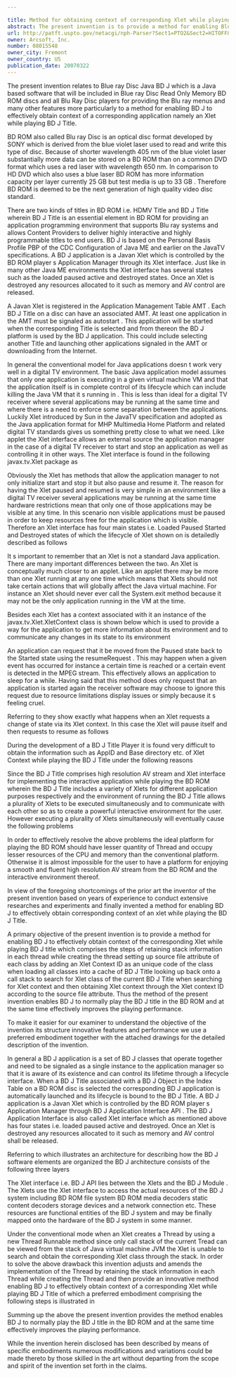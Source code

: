 ```yaml
---

title: Method for obtaining context of corresponding Xlet while playing BD-J title
abstract: The present invention is to provide a method for enabling Blue-ray Disc Java (BD-J) to effectively obtain context of a corresponding application, namely an Xlet, while playing BD-J title, which comprises the steps of setting up source file attribute of each class by adding an Xlet context ID as an unique code to the class when loading all classes into a cache of the BD-J; looking up back onto a call stack to search for Xlet class of the current BD-J title when searching for Xlet context; and then obtaining the Xlet context through the Xlet context ID according to the source file attribute. Thus, the method of the present invention enables BD-J to normally play the BD-J title in the Blue-ray Disc Read Only Memory (BD-ROM) and, at the same time, effectively improves the playing performance.
url: http://patft.uspto.gov/netacgi/nph-Parser?Sect1=PTO2&Sect2=HITOFF&p=1&u=%2Fnetahtml%2FPTO%2Fsearch-adv.htm&r=1&f=G&l=50&d=PALL&S1=08015548&OS=08015548&RS=08015548
owner: Arcsoft, Inc.
number: 08015548
owner_city: Fremont
owner_country: US
publication_date: 20070322
---
```

The present invention relates to Blue ray Disc Java BD J which is a Java based software that will be included in Blue ray Disc Read Only Memory BD ROM discs and all Blu Ray Disc players for providing the Blu ray menus and many other features more particularly to a method for enabling BD J to effectively obtain context of a corresponding application namely an Xlet while playing BD J Title.

BD ROM also called Blu ray Disc is an optical disc format developed by SONY which is derived from the blue violet laser used to read and write this type of disc. Because of shorter wavelength 405 nm of the blue violet laser substantially more data can be stored on a BD ROM than on a common DVD format which uses a red laser with wavelength 650 nm. In comparison to HD DVD which also uses a blue laser BD ROM has more information capacity per layer currently 25 GB but test media is up to 33 GB . Therefore BD ROM is deemed to be the next generation of high quality video disc standard.

There are two kinds of titles in BD ROM i.e. HDMV Title and BD J Title wherein BD J Title is an essential element in BD ROM for providing an application programming environment that supports Blu ray systems and allows Content Providers to deliver highly interactive and highly programmable titles to end users. BD J is based on the Personal Basis Profile PBP of the CDC Configuration of Java ME and earlier on the JavaTV specifications. A BD J application is a Javan Xlet which is controlled by the BD ROM player s Application Manager through its Xlet interface. Just like in many other Java ME environments the Xlet interface has several states such as the loaded paused active and destroyed states. Once an Xlet is destroyed any resources allocated to it such as memory and AV control are released.

A Javan Xlet is registered in the Application Management Table AMT . Each BD J Title on a disc can have an associated AMT. At least one application in the AMT must be signaled as autostart . This application will be started when the corresponding Title is selected and from thereon the BD J platform is used by the BD J application. This could include selecting another Title and launching other applications signaled in the AMT or downloading from the Internet.

In general the conventional model for Java applications doesn t work very well in a digital TV environment. The basic Java application model assumes that only one application is executing in a given virtual machine VM and that the application itself is in complete control of its lifecycle which can include killing the Java VM that it s running in . This is less than ideal for a digital TV receiver where several applications may be running at the same time and where there is a need to enforce some separation between the applications. Luckily Xlet introduced by Sun in the JavaTV specification and adopted as the Java application format for MHP Multimedia Home Platform and related digital TV standards gives us something pretty close to what we need. Like applet the Xlet interface allows an external source the application manager in the case of a digital TV receiver to start and stop an application as well as controlling it in other ways. The Xlet interface is found in the following javax.tv.Xlet package as 

Obviously the Xlet has methods that allow the application manager to not only initialize start and stop it but also pause and resume it. The reason for having the Xlet paused and resumed is very simple in an environment like a digital TV receiver several applications may be running at the same time hardware restrictions mean that only one of those applications may be visible at any time. In this scenario non visible applications must be paused in order to keep resources free for the application which is visible. Therefore an Xlet interface has four main states i.e. Loaded Paused Started and Destroyed states of which the lifecycle of Xlet shown on is detailedly described as follows 

It s important to remember that an Xlet is not a standard Java application. There are many important differences between the two. An Xlet is conceptually much closer to an applet. Like an applet there may be more than one Xlet running at any one time which means that Xlets should not take certain actions that will globally affect the Java virtual machine. For instance an Xlet should never ever call the System.exit method because it may not be the only application running in the VM at the time.

Besides each Xlet has a context associated with it an instance of the javax.tv.Xlet.XletContext class is shown below which is used to provide a way for the application to get more information about its environment and to communicate any changes in its state to its environment 

An application can request that it be moved from the Paused state back to the Started state using the resumeRequest . This may happen when a given event has occurred for instance a certain time is reached or a certain event is detected in the MPEG stream. This effectively allows an application to sleep for a while. Having said that this method does only request that an application is started again the receiver software may choose to ignore this request due to resource limitations display issues or simply because it s feeling cruel.

Referring to they show exactly what happens when an Xlet requests a change of state via its Xlet context. In this case the Xlet will pause itself and then requests to resume as follows 

During the development of a BD J Title Player it is found very difficult to obtain the information such as AppID and Base directory etc. of Xlet Context while playing the BD J Title under the following reasons 

Since the BD J Title comprises high resolution AV stream and Xlet interface for implementing the interactive application while playing the BD ROM wherein the BD J Title includes a variety of Xlets for different application purposes respectively and the environment of running the BD J Title allows a plurality of Xlets to be executed simultaneously and to communicate with each other so as to create a powerful interactive environment for the user. However executing a plurality of Xlets simultaneously will eventually cause the following problems 

In order to effectively resolve the above problems the ideal platform for playing the BD ROM should have lesser quantity of Thread and occupy lesser resources of the CPU and memory than the conventional platform. Otherwise it is almost impossible for the user to have a platform for enjoying a smooth and fluent high resolution AV stream from the BD ROM and the interactive environment thereof.

In view of the foregoing shortcomings of the prior art the inventor of the present invention based on years of experience to conduct extensive researches and experiments and finally invented a method for enabling BD J to effectively obtain corresponding context of an xlet while playing the BD J Title.

A primary objective of the present invention is to provide a method for enabling BD J to effectively obtain context of the corresponding Xlet while playing BD J title which comprises the steps of retaining stack information in each thread while creating the thread setting up source file attribute of each class by adding an Xlet Context ID as an unique code of the class when loading all classes into a cache of BD J Title looking up back onto a call stack to search for Xlet class of the current BD J Title when searching for Xlet context and then obtaining Xlet context through the Xlet context ID according to the source file attribute. Thus the method of the present invention enables BD J to normally play the BD J title in the BD ROM and at the same time effectively improves the playing performance.

To make it easier for our examiner to understand the objective of the invention its structure innovative features and performance we use a preferred embodiment together with the attached drawings for the detailed description of the invention.

In general a BD J application is a set of BD J classes that operate together and need to be signaled as a single instance to the application manager so that it is aware of its existence and can control its lifetime through a lifecycle interface. When a BD J Title associated with a BD J Object in the Index Table on a BD ROM disc is selected the corresponding BD J application is automatically launched and its lifecycle is bound to the BD J Title. A BD J application is a Javan Xlet which is controlled by the BD ROM player s Application Manager through BD J Application Interface API . The BD J Application Interface is also called Xlet interface which as mentioned above has four states i.e. loaded paused active and destroyed. Once an Xlet is destroyed any resources allocated to it such as memory and AV control shall be released.

Referring to which illustrates an architecture for describing how the BD J software elements are organized the BD J architecture consists of the following three layers 

The Xlet interface i.e. BD J API lies between the Xlets and the BD J Module . The Xlets use the Xlet interface to access the actual resources of the BD J system including BD ROM file system BD ROM media decoders static content decoders storage devices and a network connection etc. These resources are functional entities of the BD J system and may be finally mapped onto the hardware of the BD J system in some manner.

Under the conventional mode when an Xlet creates a Thread by using a new Thread Runnable method since only call stack of the current Tread can be viewed from the stack of Java virtual machine JVM the Xlet is unable to search and obtain the corresponding Xlet class through the stack. In order to solve the above drawback this invention adjusts and amends the implementation of the Thread by retaining the stack information in each Thread while creating the Thread and then provide an innovative method enabling BD J to effectively obtain context of a corresponding Xlet while playing BD J Title of which a preferred embodiment comprising the following steps is illustrated in 

Summing up the above the present invention provides the method enables BD J to normally play the BD J title in the BD ROM and at the same time effectively improves the playing performance.

While the invention herein disclosed has been described by means of specific embodiments numerous modifications and variations could be made thereto by those skilled in the art without departing from the scope and spirit of the invention set forth in the claims.

